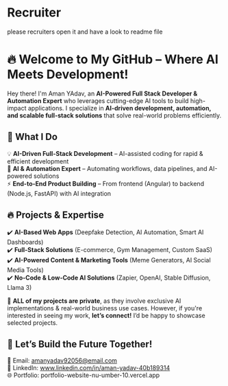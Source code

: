 # Recruiter
please recruiters open it and have a look to readme file

# 🔥 Welcome to My GitHub – Where AI Meets Development!  

Hey there! I'm Aman YAdav, an **AI-Powered Full Stack Developer & Automation Expert** who leverages cutting-edge AI tools to build high-impact applications. 
I specialize in **AI-driven development, automation, and scalable full-stack solutions** that solve real-world problems efficiently.  


## 🚀 **What I Do**  
💡 **AI-Driven Full-Stack Development** – AI-assisted coding for rapid & efficient development  
🤖 **AI & Automation Expert** – Automating workflows, data pipelines, and AI-powered solutions  
⚡ **End-to-End Product Building** – From frontend (Angular) to backend (Node.js, FastAPI) with AI integration  

## 🔥 **Projects & Expertise**  
✔️ **AI-Based Web Apps** (Deepfake Detection, AI Automation, Smart AI Dashboards)  
✔️ **Full-Stack Solutions** (E-commerce, Gym Management, Custom SaaS)  
✔️ **AI-Powered Content & Marketing Tools** (Meme Generators, AI Social Media Tools)  
✔️ **No-Code & Low-Code AI Solutions** (Zapier, OpenAI, Stable Diffusion, Llama 3)  

📌 **ALL of my projects are private**, as they involve exclusive AI implementations & real-world business use cases. However,
if you're interested in seeing my work, **let’s connect!** I’d be happy to showcase selected projects.  

## 📩 **Let’s Build the Future Together!**  
📧 Email: amanyadav92056@email.com  
💼 LinkedIn: www.linkedin.com/in/aman-yadav-40b189314  
🌐 Portfolio: portfolio-website-nu-umber-10.vercel.app  

